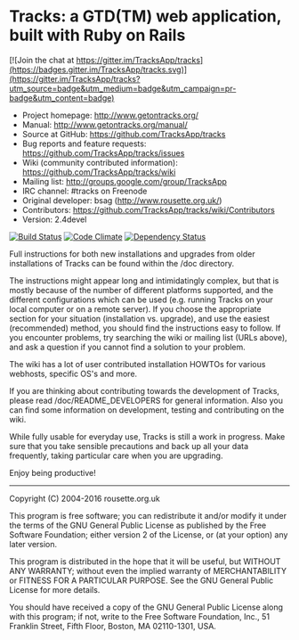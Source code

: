 # Tracks: a GTD(TM) web application, built with Ruby on Rails

[![Join the chat at https://gitter.im/TracksApp/tracks](https://badges.gitter.im/TracksApp/tracks.svg)](https://gitter.im/TracksApp/tracks?utm_source=badge&utm_medium=badge&utm_campaign=pr-badge&utm_content=badge)

* Project homepage: http://www.getontracks.org/
* Manual: http://www.getontracks.org/manual/
* Source at GitHub: https://github.com/TracksApp/tracks
* Bug reports and feature requests: https://github.com/TracksApp/tracks/issues
* Wiki (community contributed information): https://github.com/TracksApp/tracks/wiki
* Mailing list: http://groups.google.com/group/TracksApp
* IRC channel: #tracks on Freenode
* Original developer: bsag (http://www.rousette.org.uk/)
* Contributors: https://github.com/TracksApp/tracks/wiki/Contributors
* Version: 2.4devel

[![Build Status](https://travis-ci.org/TracksApp/tracks.svg?branch=master)](https://travis-ci.org/TracksApp/tracks)
[![Code Climate](https://codeclimate.com/github/TracksApp/tracks/badges/gpa.svg)](https://codeclimate.com/github/TracksApp/tracks)
[![Dependency Status](https://gemnasium.com/TracksApp/tracks.svg)](https://gemnasium.com/TracksApp/tracks)

Full instructions for both new installations and upgrades from older installations of Tracks
can be found within the /doc directory.

The instructions might appear long and intimidatingly complex, but that is
mostly because of the number of different platforms supported, and the
different configurations which can be used (e.g. running Tracks on your local
computer or on a remote server). If you choose the appropriate section for your
situation (installation vs. upgrade), and use the easiest (recommended) method,
you should find the instructions easy to follow. If you encounter problems, try
searching the wiki or mailing list (URLs above), and ask a question if
you cannot find a solution to your problem.

The wiki has a lot of user contributed installation HOWTOs for various webhosts, specific OS's and more.

If you are thinking about contributing towards the development of Tracks,
please read /doc/README_DEVELOPERS for general information. Also you can find
some information on development, testing and contributing on the wiki.

While fully usable for everyday use, Tracks is still a work in progress. Make
sure that you take sensible precautions and back up all your data frequently,
taking particular care when you are upgrading.

Enjoy being productive!

--------------------------------------------------------------------------------

Copyright (C) 2004-2016 rousette.org.uk

This program is free software; you can redistribute it and/or
modify it under the terms of the GNU General Public License
as published by the Free Software Foundation; either version 2
of the License, or (at your option) any later version.

This program is distributed in the hope that it will be useful,
but WITHOUT ANY WARRANTY; without even the implied warranty of
MERCHANTABILITY or FITNESS FOR A PARTICULAR PURPOSE.  See the
GNU General Public License for more details.

You should have received a copy of the GNU General Public License
along with this program; if not, write to the Free Software
Foundation, Inc., 51 Franklin Street, Fifth Floor, Boston, MA  02110-1301, USA.
